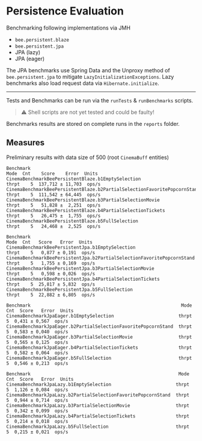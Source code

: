 # Persistence Evaluation

Benchmarking following implementations via JMH

* `bee.persistent.blaze`
* `bee.persistent.jpa`
* JPA (lazy)
* JPA (eager)

The JPA benchmarks use Spring Data and the Unproxy method of `bee.persistent.jpa` to mitigate `LazyInitializationExceptions`. Lazy benchmarks also load request data via `Hibernate.initialize`.

---

Tests and Benchmarks can be run via the `runTests` & `runBenchmarks` scripts.

> ⚠️ Shell scripts are not yet tested and could be faulty!

Benchmarks results are stored on complete runs in the `reports` folder.

## Measures

Preliminary results with data size of 500 (root `CinemaBuff` entities)

```
Benchmark                                                                  Mode  Cnt    Score    Error  Units
CinemaBenchmarkBeePersistentBlaze.b1EmptySelection                        thrpt    5  137,712 ± 11,703  ops/s
CinemaBenchmarkBeePersistentBlaze.b2PartialSelectionFavoritePopcornStand  thrpt    5  111,542 ± 64,445  ops/s
CinemaBenchmarkBeePersistentBlaze.b3PartialSelectionMovie                 thrpt    5   51,828 ±  2,251  ops/s
CinemaBenchmarkBeePersistentBlaze.b4PartialSelectionTickets               thrpt    5   26,475 ±  1,755  ops/s
CinemaBenchmarkBeePersistentBlaze.b5FullSelection                         thrpt    5   24,468 ±  2,525  ops/s
```

```
Benchmark                                                                Mode  Cnt   Score   Error  Units
CinemaBenchmarkBeePersistentJpa.b1EmptySelection                        thrpt    5   0,877 ± 0,191  ops/s
CinemaBenchmarkBeePersistentJpa.b2PartialSelectionFavoritePopcornStand  thrpt    5   1,755 ± 0,169  ops/s
CinemaBenchmarkBeePersistentJpa.b3PartialSelectionMovie                 thrpt    5   0,598 ± 0,026  ops/s
CinemaBenchmarkBeePersistentJpa.b4PartialSelectionTickets               thrpt    5  25,817 ± 5,832  ops/s
CinemaBenchmarkBeePersistentJpa.b5FullSelection                         thrpt    5  22,882 ± 6,805  ops/s
```

```
Benchmark                                                        Mode  Cnt  Score   Error  Units
CinemaBenchmarkJpaEager.b1EmptySelection                        thrpt    5  0,431 ± 0,567  ops/s
CinemaBenchmarkJpaEager.b2PartialSelectionFavoritePopcornStand  thrpt    5  0,583 ± 0,040  ops/s
CinemaBenchmarkJpaEager.b3PartialSelectionMovie                 thrpt    5  0,565 ± 0,125  ops/s
CinemaBenchmarkJpaEager.b4PartialSelectionTickets               thrpt    5  0,582 ± 0,064  ops/s
CinemaBenchmarkJpaEager.b5FullSelection                         thrpt    5  0,546 ± 0,213  ops/s
```

```
Benchmark                                                       Mode  Cnt  Score   Error  Units
CinemaBenchmarkJpaLazy.b1EmptySelection                        thrpt    5  1,126 ± 0,084  ops/s
CinemaBenchmarkJpaLazy.b2PartialSelectionFavoritePopcornStand  thrpt    5  0,944 ± 0,714  ops/s
CinemaBenchmarkJpaLazy.b3PartialSelectionMovie                 thrpt    5  0,342 ± 0,099  ops/s
CinemaBenchmarkJpaLazy.b4PartialSelectionTickets               thrpt    5  0,214 ± 0,018  ops/s
CinemaBenchmarkJpaLazy.b5FullSelection                         thrpt    5  0,215 ± 0,021  ops/s
```

